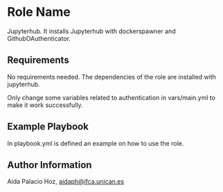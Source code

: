 Role Name
=========

Jupyterhub. It installs Jupyterhub with dockerspawner and GithubOAuthenticator.  

Requirements
------------

No requirements needed. The dependencies of the role are installed with jupyterhub.

Only change some variables related to authentication in vars/main.yml to make it work successfully. 


Example Playbook
----------------
In playbook.yml is defined an example on how to use the role. 


Author Information
------------------

Aida Palacio Hoz, aidaph@ifca.unican.es
